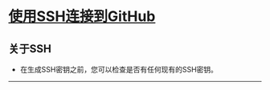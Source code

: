 # [使用SSH连接到GitHub](https://docs.github.com/en/github/authenticating-to-github/connecting-to-github-with-ssh)

## 关于SSH
- 在生成SSH密钥之前，您可以检查是否有任何现有的SSH密钥。
---


